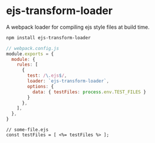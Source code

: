 ejs-transform-loader
====================

A webpack loader for compiling ejs style files at build time.

```bash
npm install ejs-transform-loader
```


```javascript
// webpack.config.js
module.exports = {
  module: {
    rules: [
      {
        test: /\.ejs$/,
        loader: `ejs-transform-loader`,
        options: {
          data: { testFiles: process.env.TEST_FILES }
        }
      },
    ],
  },
}
```

```ejs
// some-file.ejs
const testFiles = [ <%= testFiles %> ];
```

